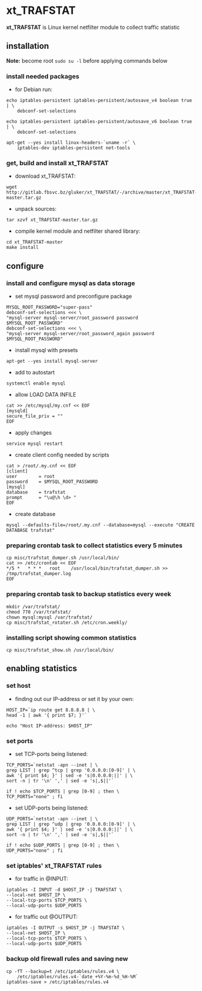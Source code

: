 # xt_TRAFSTAT

**xt_TRAFSTAT** is Linux kernel netfilter module to collect traffic statistic
 

## installation

**Note:** become root `sudo su -l` before applying commands below

### install needed packages

- for Debian run:

```
echo iptables-persistent iptables-persistent/autosave_v4 boolean true | \
    debconf-set-selections

echo iptables-persistent iptables-persistent/autosave_v6 boolean true | \
    debconf-set-selections

apt-get --yes install linux-headers-`uname -r` \
    iptables-dev iptables-persistent net-tools
```

### get, build and install xt_TRAFSTAT 


- download xt_TRAFSTAT:

```
wget http://gitlab.fbsvc.bz/gluker/xt_TRAFSTAT/-/archive/master/xt_TRAFSTAT-master.tar.gz
```

- unpack sources:

```
tar xzvf xt_TRAFSTAT-master.tar.gz 

```

- compile kernel module and netfilter shared library:

```
cd xt_TRAFSTAT-master
make install
```


## configure


### install and configure mysql as data storage 

- set mysql password and preconfigure package

```
MYSQL_ROOT_PASSWORD="super-pass"
debconf-set-selections <<< \
"mysql-server mysql-server/root_password password $MYSQL_ROOT_PASSWORD"
debconf-set-selections <<< \
"mysql-server mysql-server/root_password_again password $MYSQL_ROOT_PASSWORD"

```

- install mysql with presets

```
apt-get --yes install mysql-server
```

- add to autostart

```
systemctl enable mysql

```

- allow LOAD DATA INFILE

```
cat >> /etc/mysql/my.cnf << EOF
[mysqld]
secure_file_priv = ""
EOF
```

- apply changes

```
service mysql restart
```

- create client config needed by scripts

```
cat > /root/.my.cnf << EOF
[client]
user        = root
password    = $MYSQL_ROOT_PASSWORD
[mysql]
database    = trafstat
prompt 	    = "\u@\h \d> "
EOF
```

- create database

```
mysql --defaults-file=/root/.my.cnf --database=mysql --execute "CREATE DATABASE trafstat"
```


### preparing crontab task to collect statistics every 5 minutes

```
cp misc/trafstat_dumper.sh /usr/local/bin/
cat >> /etc/crontab << EOF
*/5 *   * * *   root    /usr/local/bin/trafstat_dumper.sh >> /tmp/trafstat_dumper.log
EOF
```

### preparing crontab task to backup statistics every week

```
mkdir /var/trafstat/
chmod 770 /var/trafstat/
chown mysql:mysql /var/trafstat/
cp misc/trafstat_rotater.sh /etc/cron.weekly/
```

### installing script showing common statistics

```
cp misc/trafstat_show.sh /usr/local/bin/
```


## enabling statistics

### set host

- finding out our IP-address or set it by your own:

```
HOST_IP=`ip route get 8.8.8.8 | \
head -1 | awk '{ print $7; }'`

echo "Host IP-address: $HOST_IP"
```

### set ports

- set TCP-ports being listened:

```
TCP_PORTS=`netstat -apn --inet | \
grep LIST | grep ^tcp | grep '0.0.0.0:[0-9]' | \
awk '{ print $4; }' | sed -e 's|0.0.0.0:||' | \
sort -n | tr '\n' ',' | sed -e 's|,$||'`

if ! echo $TCP_PORTS | grep [0-9] ; then \
TCP_PORTS="none" ; fi

```

- set UDP-ports being listened:

```
UDP_PORTS=`netstat -apn --inet | \
grep LIST | grep ^udp | grep '0.0.0.0:[0-9]' | \
awk '{ print $4; }' | sed -e 's|0.0.0.0:||' | \
sort -n | tr '\n' ',' | sed -e 's|,$||'`

if ! echo $UDP_PORTS | grep [0-9] ; then \
UDP_PORTS="none" ; fi
```

### set iptables' xt_TRAFSTAT rules

- for traffic in @INPUT:

```
iptables -I INPUT -d $HOST_IP -j TRAFSTAT \
--local-net $HOST_IP \
--local-tcp-ports $TCP_PORTS \
--local-udp-ports $UDP_PORTS
```

- for traffic out @OUTPUT:

```
iptables -I OUTPUT -s $HOST_IP -j TRAFSTAT \
--local-net $HOST_IP \
--local-tcp-ports $TCP_PORTS \
--local-udp-ports $UDP_PORTS
```

### backup old firewall rules and saving new 

```
cp -fT --backup=t /etc/iptables/rules.v4 \
    /etc/iptables/rules.v4-`date +%Y-%m-%d_%H-%M`
iptables-save > /etc/iptables/rules.v4
```
